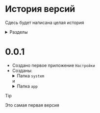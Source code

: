 # История версий 
Сдесь будет написана целая история 
<details><summary>Разделы</summary>
 - [0.0.1](#0.0.1)
</details>

# 0.0.1
 - Создано первое приложение `Настройки`
 - Созданы: <details><summary>Папка `system`</summary>`system`,`button.1`</details>
 и <details><summary>Папка `app`</summary> `setting.com`</details>
 
>[!TIP]
>Это самая первая версия
